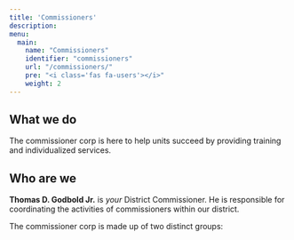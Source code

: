 ```yaml
---
title: 'Commissioners'
description:
menu:
  main:
    name: "Commissioners"
    identifier: "commissioners"
    url: "/commissioners/"
    pre: "<i class='fas fa-users'></i>"
    weight: 2
---
```


## What we do

The commissioner corp is here to help units succeed by providing training and individualized services.

## Who are we

__Thomas D. Godbold Jr.__ is _your_ District Commissioner. He is responsible for coordinating the activities of commissioners within our district.

The commissioner corp is made up of two distinct groups:
